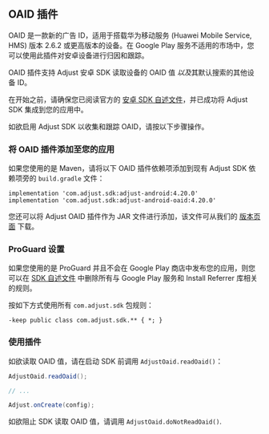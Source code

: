 ## OAID 插件

OAID 是一款新的广告 ID，适用于搭载华为移动服务 (Huawei Mobile Service, HMS) 版本 2.6.2 或更高版本的设备。在 Google Play 服务不适用的市场中，您可以使用此插件对安卓设备进行归因和跟踪。 

OAID 插件支持 Adjust 安卓 SDK 读取设备的 OAID 值 *以及*其默认搜索的其他设备 ID。 

在开始之前，请确保您已阅读官方的 [安卓 SDK 自述文件][readme]，并已成功将 Adjust SDK 集成到您的应用中。

如欲启用 Adjust SDK 以收集和跟踪 OAID，请按以下步骤操作。

### 将 OAID 插件添加至您的应用

如果您使用的是 Maven，请将以下 OAID 插件依赖项添加到现有 Adjust SDK 依赖项旁的 `build.gradle` 文件：

```
implementation 'com.adjust.sdk:adjust-android:4.20.0'
implementation 'com.adjust.sdk:adjust-android-oaid:4.20.0'
```

您还可以将 Adjust OAID 插件作为 JAR 文件进行添加，该文件可从我们的 [版本页面][releases] 下载。

### ProGuard 设置

如果您使用的是 ProGuard 并且不会在 Google Play 商店中发布您的应用，则您可以在 [SDK 自述文件][readme proguard] 中删除所有与 Google Play 服务和 Install Referrer 库相关的规则。

按如下方式使用所有 `com.adjust.sdk` 包规则：

```
-keep public class com.adjust.sdk.** { *; }
```

### 使用插件

如欲读取 OAID 值，请在启动 SDK 前调用 `AdjustOaid.readOaid()`：

```java
AdjustOaid.readOaid();

// ...

Adjust.onCreate(config);
```

如欲阻止 SDK 读取 OAID 值，请调用 `AdjustOaid.doNotReadOaid()`.


[readme]:  ../../chinese/README.md
[releases]: https://github.com/adjust/android_sdk/releases
[readme proguard]:  ../../chinese/README.md#qs-proguard

